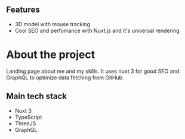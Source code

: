 ## Features

- 3D model with mouse tracking
- Cool SEO and perfomance with Nuxt.js and it's universal rendering

# About the project

Landing page about me and my skills. It uses nuxt 3 for good SEO and GraphQL to optimize data fetching from GitHub.

## Main tech stack

- Nuxt 3
- TypeScript
- ThreeJS
- GraphQL
